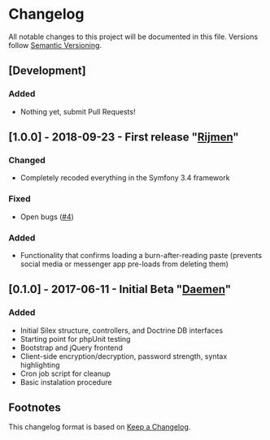 # Changelog
All notable changes to this project will be documented in this file. Versions follow [Semantic Versioning](http://semver.org/).

## [Development]
### Added
- Nothing yet, submit Pull Requests!

## [1.0.0] - 2018-09-23 - First release "[Rijmen](https://en.wikipedia.org/wiki/Vincent_Rijmen)"
### Changed
- Completely recoded everything in the Symfony 3.4 framework
### Fixed
- Open bugs ([#4](https://github.com/HackThisSite/CryptoPaste/issues/4))
### Added
- Functionality that confirms loading a burn-after-reading paste (prevents social media or messenger app pre-loads from deleting them)

## [0.1.0] - 2017-06-11 - Initial Beta "[Daemen](https://en.wikipedia.org/wiki/Joan_Daemen)"
### Added
- Initial Silex structure, controllers, and Doctrine DB interfaces
- Starting point for phpUnit testing
- Bootstrap and jQuery frontend
- Client-side encryption/decryption, password strength, syntax highlighting
- Cron job script for cleanup
- Basic instalation procedure

## Footnotes
This changelog format is based on [Keep a Changelog](http://keepachangelog.com/).
